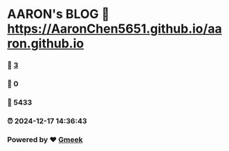 # AARON's BLOG :link: https://AaronChen5651.github.io/aaron.github.io 
### :page_facing_up: [3](https://AaronChen5651.github.io/aaron.github.io/tag.html) 
### :speech_balloon: 0 
### :hibiscus: 5433 
### :alarm_clock: 2024-12-17 14:36:43 
### Powered by :heart: [Gmeek](https://github.com/Meekdai/Gmeek)
